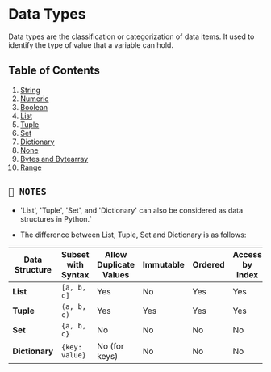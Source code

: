 # Data Types

Data types are the classification or categorization of data items. It used to identify the type of value that a variable can hold.

## Table of Contents

1. [String](string.ipynb)
2. [Numeric](numeric.ipynb)
3. [Boolean](boolean.ipynb)
4. [List](list.ipynb)
5. [Tuple](tuple.ipynb)
6. [Set](set.ipynb)
7. [Dictionary](dictionary.ipynb)
8. [None](none.ipynb)
9. [Bytes and Bytearray](bytes_and_bytearray.ipynb)
10. [Range](range.ipynb)

## `📌 NOTES`

- 'List', 'Tuple', 'Set', and 'Dictionary' can also be considered as data structures in Python.`

- The difference between List, Tuple, Set and Dictionary is as follows:

| Data Structure | Subset with Syntax | Allow Duplicate Values | Immutable | Ordered | Access by Index |
| -------------- | ------------------ | ---------------------- | --------- | ------- | --------------- |
| **List**       | `[a, b, c]`        | Yes                    | No        | Yes     | Yes             |
| **Tuple**      | `(a, b, c)`        | Yes                    | Yes       | Yes     | Yes             |
| **Set**        | `{a, b, c}`        | No                     | No        | No      | No              |
| **Dictionary** | `{key: value}`     | No (for keys)          | No        | No      | No              |

